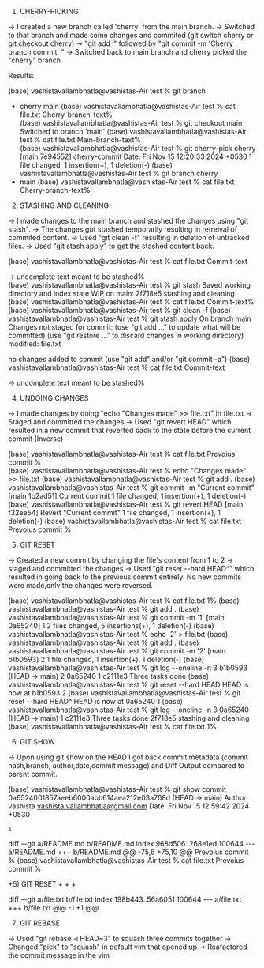 1) CHERRY-PICKING 

-> I created a new branch called 'cherry' from the main branch.
-> Switched to that branch and made some changes and commited (git switch cherry or git checkout cherry) 
-> "git add ." followed by "git commit -m 'Cherry branch commit' "
-> Switched back to main branch and cherry picked the "cherry" branch

Results:

(base) vashistavallambhatla@vashistas-Air test % git branch
* cherry
  main
(base) vashistavallambhatla@vashistas-Air test % cat file.txt
Cherry-branch-text%                                                                                  
(base) vashistavallambhatla@vashistas-Air test % git checkout main 
Switched to branch 'main'
(base) vashistavallambhatla@vashistas-Air test % cat file.txt
Main-branch-text%                                                                                    
(base) vashistavallambhatla@vashistas-Air test % git cherry-pick cherry
[main 7e94552] cherry-commit
 Date: Fri Nov 15 12:20:33 2024 +0530
 1 file changed, 1 insertion(+), 1 deletion(-)
(base) vashistavallambhatla@vashistas-Air test % git branch
  cherry
* main
(base) vashistavallambhatla@vashistas-Air test % cat file.txt
Cherry-branch-text% 

2) STASHING AND CLEANING

-> I made changes to the main branch and stashed the changes using "git stash".
-> The changes got stashed temporarily resulting in retreival of commited content.
-> Used "git clean -f" resulting in deletion of untracked files.
-> Used "git stash apply" to get the stashed content back.

(base) vashistavallambhatla@vashistas-Air test % cat file.txt
Commit-text

-> uncomplete text meant to be stashed%                                                              
(base) vashistavallambhatla@vashistas-Air test % git stash 
Saved working directory and index state WIP on main: 2f718e5 stashing and cleaning
(base) vashistavallambhatla@vashistas-Air test % cat file.txt
Commit-text%    
(base) vashistavallambhatla@vashistas-Air test % git clean -f
(base) vashistavallambhatla@vashistas-Air test % git stash apply
On branch main
Changes not staged for commit:
  (use "git add <file>..." to update what will be committed)
  (use "git restore <file>..." to discard changes in working directory)
        modified:   file.txt

no changes added to commit (use "git add" and/or "git commit -a")
(base) vashistavallambhatla@vashistas-Air test % cat file.txt
Commit-text

-> uncomplete text meant to be stashed%   

4) UNDOING CHANGES 

-> I made changes by doing "echo "Changes made" >> file.txt" in file.txt
-> Staged and committed the changes
-> Used "git revert HEAD" which resulted in a new commit that reverted back to the state before the current commit (Inverse)


(base) vashistavallambhatla@vashistas-Air test % cat file.txt
Prevoius commit %                                                                                    
(base) vashistavallambhatla@vashistas-Air test % echo "Changes made" >> file.txt 
(base) vashistavallambhatla@vashistas-Air test % git add .
(base) vashistavallambhatla@vashistas-Air test % git commit -m "Current commit"
[main 1b2ad51] Current commit
 1 file changed, 1 insertion(+), 1 deletion(-)
(base) vashistavallambhatla@vashistas-Air test % git revert HEAD
[main f32ee54] Revert "Current commit"
 1 file changed, 1 insertion(+), 1 deletion(-)
(base) vashistavallambhatla@vashistas-Air test % cat file.txt
Prevoius commit % 

5) GIT RESET

-> Created a new commit by changing the file's content from 1 to 2
-> staged and committed the changes
-> Used "git reset --hard HEAD^" which resulted in going back to the previous commit entirely. No new commits were made,only the changes were reversed.

(base) vashistavallambhatla@vashistas-Air test % cat file.txt
1% 
(base) vashistavallambhatla@vashistas-Air test % git add .
(base) vashistavallambhatla@vashistas-Air test % git commit -m '1'
[main 0a65240] 1
 2 files changed, 5 insertions(+), 1 deletion(-)
(base) vashistavallambhatla@vashistas-Air test % echo '2' > file.txt 
(base) vashistavallambhatla@vashistas-Air test % git add .
(base) vashistavallambhatla@vashistas-Air test % git commit -m '2'
[main b1b0593] 2
 1 file changed, 1 insertion(+), 1 deletion(-)
(base) vashistavallambhatla@vashistas-Air test % git log --oneline -n 3
b1b0593 (HEAD -> main) 2
0a65240 1
c2111e3 Three tasks done
(base) vashistavallambhatla@vashistas-Air test % git reset --hard HEAD
HEAD is now at b1b0593 2
(base) vashistavallambhatla@vashistas-Air test % git reset --hard HEAD^
HEAD is now at 0a65240 1
(base) vashistavallambhatla@vashistas-Air test % git log --oneline -n 3
0a65240 (HEAD -> main) 1
c2111e3 Three tasks done
2f718e5 stashing and cleaning
(base) vashistavallambhatla@vashistas-Air test % cat file.txt
1%   

6) GIT SHOW

-> Upon using git show on the HEAD I got back commit metadata (commit hash,branch,    author,date,commit message) and Diff Output compared to parent commit.

(base) vashistavallambhatla@vashistas-Air test % git show
commit 0a6524001857aeeb6000abb614aea212e03a768d (HEAD -> main)
Author: vashista <vashista.vallambhatla@gmail.com>
Date:   Fri Nov 15 12:59:42 2024 +0530

    1

diff --git a/README.md b/README.md
index 968d506..268e1ed 100644
--- a/README.md
+++ b/README.md
@@ -75,6 +75,10 @@ Prevoius commit %
 (base) vashistavallambhatla@vashistas-Air test % cat file.txt
 Prevoius commit % 
 
+5) GIT RESET
+
+
+
 
 
 
diff --git a/file.txt b/file.txt
index 198b443..56a6051 100644
--- a/file.txt
+++ b/file.txt
@@ -1 +1 @@


7) GIT REBASE

-> Used "git rebase -i HEAD~3" to squash three commits together
-> Changed "pick" to "squash" in default vim that opened up 
-> Reafactored the commit message in the vim








